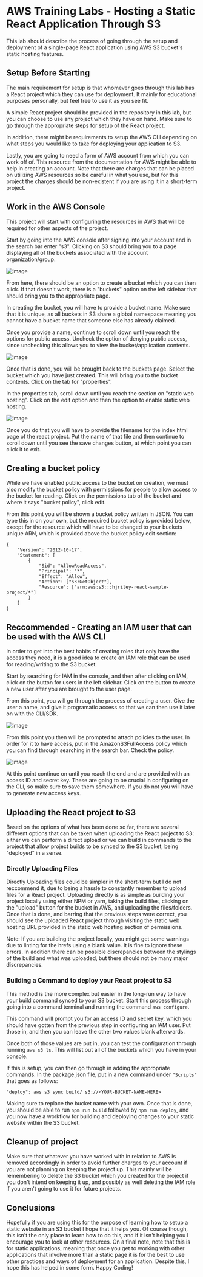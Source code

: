 # AWS Training Labs - Hosting a Static React Application Through S3

This lab should describe the process of going through the setup and deployment of 
a single-page React application using AWS S3 bucket's static hosting features.

## Setup Before Starting

The main requirement for setup is that whomever goes through this lab has a 
React project which they can use for deployment. It mainly for educational purposes
personally, but feel free to use it as you see fit.

A simple React project should be provided in the repository in this lab, but you can choose
to use any project which they have on hand. Make sure to go through the appropriate steps for setup of
the React project.

In addition, there might be requirements to setup the AWS CLI depending on what steps you
would like to take for deploying your application to S3.

Lastly, you are going to need a form of AWS account from which you can work off of. This resource
from the documentation for AWS might be able to help in creating an account. Note that there are charges
that can be placed on utilizing AWS resources so be careful in what you use, but for this project
the charges should be non-existent if you are using it in a short-term project.

## Work in the AWS Console

This project will start with configuring the resources in AWS that will be required for other
aspects of the project.

Start by going into the AWS console after signing into your account and in the search bar enter "s3".
Clicking on S3 should bring you to a page displaying all of the buckets associated with the account
organization/group. 

![image](./README-images/S3-Setup-1.png)

From here, there should be an option to create a bucket which you can then click. If that doesn't work, there
is a "buckets" option on the left sidebar that should bring you to the appropriate page.

In creating the bucket, you will have to provide a bucket name. Make sure that it is unique, as all buckets
in S3 share a global namespace meaning you cannot have a bucket name that someone else has already claimed.

Once you provide a name, continue to scroll down until you reach the options for public access. Uncheck the 
option of denying public access, since unchecking this allows you to view the bucket/application contents.

![image](./README-images/S3-Setup-2.png)

Once that is done, you will be brought back to the buckets page. Select the bucket which you have just
created. This will bring you to the bucket contents. Click on the tab for "properties".

In the properties tab, scroll down until you reach the section on "static web hosting". Click on the edit
option and then the option to enable static web hosting. 

![image](./README-images/S3-Setup-5.png)

Once you do that you will have to provide the filename for the index html page of the react project. Put the name of that file and 
then continue to scroll down until you see the save changes button, at which point you can click it to 
exit.

## Creating a bucket policy

While we have enabled public access to the bucket on creation, we must also modify the 
bucket policy with permissions for people to allow access to the bucket for reading. 
Click on the permissions tab of the bucket and where it says "bucket policy", click edit.

From this point you will be shown a bucket policy written in JSON. You can type this in on
your own, but the required bucket policy is provided below, execpt for the resource which will
have to be changed to your buckets unique ARN, which is provided above the bucket policy edit section:

```
{
	"Version": "2012-10-17",
	"Statement": [
		{
			"Sid": "AllowReadAccess",
			"Principal": "*",
			"Effect": "Allow",
			"Action": ["s3:GetObject"],
			"Resource": ["arn:aws:s3:::hjriley-react-sample-project/*"]
		}
	]
}
```

## Reccommended - Creating an IAM user that can be used with the AWS CLI

In order to get into the best habits of creating roles that only have the access they need, 
it is a good idea to create an IAM role that can be used for
reading/writing to the S3 bucket.

Start by searching for IAM in the console, and then after clicking on IAM, click on
the button for users in the left sidebar. Click on the button to create a new user after
you are brought to the user page.

From this point, you will go through the process of creating a user. Give the user a name,
and give it programatic access so that we can then use it later on with the CLI/SDK.

![image](./README-images/IAM-Setup-2.png)

From this point you then will be prompted to attach policies to the user. In order for it to 
have access, put in the AmazonS3FullAccess policy which you can find through searching in the 
search bar. Check the policy.

![image](./README-images/IAM-Setup-3.png)

At this point continue on until you reach the end and are provided with an access ID and secret
key. These are going to be crucial in configuring on the CLI, so make sure to save them somewhere. If
you do not you will have to generate new access keys.

## Uploading the React project to S3

Based on the options of what has been done so far, there are several different options
that can be taken when uploading the React project to S3: either we can perform a direct
upload or we can build in commands to the project that allow project builds to be synced 
to the S3 bucket, being "deployed" in a sense.

### Directly Uploading Files

Directly Uploading files could be simpler in the short-term but I do not reccommend it,
due to being a hassle to constantly remember to upload files for a React project. Uploading directly
is as simple as building your project locally using either NPM or yarn, taking
the build files, clicking on the "upload" button for the bucket in AWS, and uploading the files/folders. Once that is done, and
barring that the previous steps were correct, you should see the uploaded React project through
visiting the static web hosting URL provided in the static web hosting section of permissions.

Note: If you are building the project locally, you might get some warnings due to linting for
the hrefs using a blank value. It is fine to ignore these errors. In addition there can be possible
discrepancies between the stylings of the build and what was uploaded, but there should not be
many major discrepancies.

### Building a Command to deploy your React project to S3

This method is the more complex but easier in the long-run way to have your build command synced to
your S3 bucket. Start this process through going into a command terminal and running the command `aws configure`.

This command will prompt you for an access ID and secret key, which you should have gotten from the previous step
in configuring an IAM user. Put those in, and then you can leave the other two values blank afterwards.

Once both of those values are put in, you can test the configuration through running `aws s3 ls`. This will list
out all of the buckets which you have in your console.

If this is setup, you can then go through in adding the appropriate commands. In the package.json file, put in a new
command under `"Scripts"` that goes as follows: 

```
"deploy": aws s3 sync build/ s3://<YOUR-BUCKET-NAME-HERE>
```

Making sure to replace the bucket name with your own. Once that is done, you should be able to run `npm run build` followed
by `npm run deploy`, and you now have a workflow for building and deploying changes to your static website within the S3 bucket.

## Cleanup of project

Make sure that whatever you have worked with in relation to AWS is removed accordingly 
in order to avoid further charges to your account if you are not planning on keeping the project up. 
This mainly will be remembering to delete
the S3 bucket which you created for the project if you don't intend on keeping it up, and 
possibly as well deleting the IAM role if you aren't going to use it for future projects.

## Conclusions

Hopefully if you are using this for the purpose of learning how to setup a static website in
an S3 bucket I hope that it helps you. Of course though, this isn't the only place to learn how
to do this, and if it isn't helping you I encourage you to look at other resources. On a final note,
note that this is for static applications, meaning that once you get to working with other
applications that involve more than a static page it is for the best to use other practices
and ways of deployment for an application. Despite this, I hope this has helped in some form.
Happy Coding!

